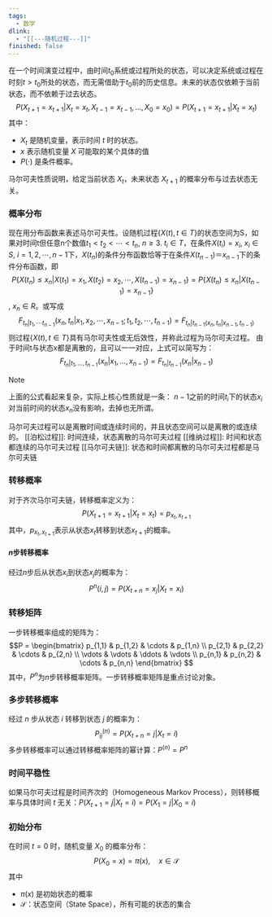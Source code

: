 ```yaml
---
tags:
  - 数学
dlink:
  - "[[---随机过程---]]"
finished: false
---
```

在一个时间演变过程中，由时间$t_0$系统或过程所处的状态，可以决定系统或过程在时刻$t>t_0$所处的状态，而无需借助于$t_0$前的历史信息。未来的状态仅依赖于当前状态，而不依赖于过去状态。
$$P(X_{t+1} = x_{t+1} | X_t = x_t, X_{t-1} = x_{t-1}, \dots, X_0 = x_0) = P(X_{t+1} = x_{t+1} | X_t = x_t)$$
其中：
- $X_t$ 是随机变量，表示时间 $t$ 时的状态。
- $x$ 表示随机变量 $X$ 可能取的某个具体的值
- $P(\cdot)$ 是条件概率。

马尔可夫性质说明，给定当前状态 $X_t$，未来状态 $X_{t+1}$ 的概率分布与过去状态无关。

### 概率分布
现在用分布函数来表述马尔可夫性。设随机过程$\{X(t),t\in T\}$的状态空间为S，如果对时间t但任意n个数值$t_1<t_2<\cdots<t_n$, $n\geq3$. $t_i\in T$，在条件$X(t_i)=x_i$, $x_i\in S$, $i=1,2,\cdots,n-1$下，$X(t_n)$的条件分布函数恰等于在条件$X(t_{n-1})＝x_{n-1}$下的条件分布函数，即
$$P\{X(t_n)\leq x_n|X(t_1)=x_1,X(t_2)=x_2,\cdots,X(t_{n-1})=x_{n-1}\}=P\{X(t_n)\leq x_n|X(t_{n-1})=x_{n-1}\}$$
, $x_n\in R$。或写成
$$F_{t_n|t_1,\cdots t_{n-1}}(x_n,t_n|x_1,x_2,\cdots,x_{n-1};t_1,t_2,\cdots,t_{n-1})=F_{t_n|t_{n-1}(x_n,t_n|x_{n-1},t_{n-1})}$$
则过程$\{X(t),t\in T\}$具有马尔可夫性或无后效性，并称此过程为马尔可夫过程。
由于时间t与状态x都是离散的，且可以一一对应，上式可以简写为：
$$F_{t_n | t_1, \dots, t_{n-1}}(x_n | x_1, \dots, x_{n-1}) = F_{t_n | t_{n-1}}(x_n | x_{n-1})$$

> [!NOTE]  
> 上面的公式看起来复杂，实际上核心性质就是一条：
> $n-1$之前的时间$t_i$下的状态$x_i$对当前时间的状态$x_n$没有影响，去掉也无所谓。

马尔可夫过程可以是离散时间或连续时间的，并且状态空间可以是离散的或连续的。
[[泊松过程]]: 时间连续，状态离散的马尔可夫过程
[[维纳过程]]: 时间和状态都连续的马尔可夫过程
[[马尔可夫链]]: 状态和时间都离散的马尔可夫过程都是马尔可夫链

### 转移概率
对于齐次马尔可夫链，转移概率定义为：
$$P(X_{t+1} = x_{t+1} | X_t = x_t) = p_{x_t, x_{t+1}}$$
其中，$p_{x_t, x_{t+1}}$表示从状态$x_t$转移到状态$x_{t+1}$的概率。
#### $n$步转移概率
经过$n$步后从状态$x_i$到状态$x_j$的概率为：
$$P^n(i, j) = P(X_{t+n} = x_j | X_t = x_i)$$
### 转移矩阵
一步转移概率组成的矩阵为：
$$P = 
\begin{bmatrix}
p_{1,1} & p_{1,2} & \cdots & p_{1,n} \\
p_{2,1} & p_{2,2} & \cdots & p_{2,n} \\
\vdots & \vdots & \ddots & \vdots \\
p_{n,1} & p_{n,2} & \cdots & p_{n,n}
\end{bmatrix}
$$
其中，$P^n$为$n$步转移概率矩阵。一步转移概率矩阵是重点讨论对象。

### 多步转移概率 
经过 $n$ 步从状态 $i$ 转移到状态 $j$ 的概率为：
$$P^{(n)}_{ij} = P(X_{t+n} = j | X_t = i)$$
多步转移概率可以通过转移概率矩阵的幂计算：$P^{(n)} = P^n$


### 时间平稳性
如果马尔可夫过程是时间齐次的（Homogeneous Markov Process），则转移概率与具体时间 $t$ 无关：$P(X_{t+1} = j | X_t = i) = P(X_1 = j | X_0 = i)$


### 初始分布
在时间 $t=0$ 时，随机变量 $X_0$ 的概率分布：
$$P(X_0 = x) = \pi(x), \quad x \in \mathcal{S}$$
其中
- $\pi(x)$ 是初始状态的概率
- $\mathcal{S}$：状态空间（State Space），所有可能的状态的集合 
